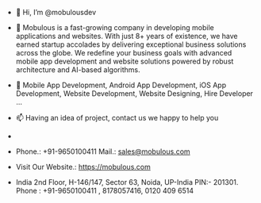 - 👋 Hi, I’m @mobulousdev
- 👀 Mobulous is a fast-growing company in developing mobile applications and websites. With just 8+ years of existence, we have earned startup accolades by delivering exceptional business solutions across the globe. We redefine your business goals with advanced mobile app development and website solutions powered by robust architecture and AI-based algorithms.

- 🌱 Mobile App Development, Android App Development, iOS App Development, Website Development, Website Designing, Hire Developer ...
- 📫 Having an idea of project, contact us we happy to help you
- 
- Phone.: +91-9650100411 Mail.: sales@mobulous.com
- Visit Our Website.: https://mobulous.com
- India
2nd Floor, H-146/147, Sector 63, Noida, UP-India PIN:- 201301. Phone : +91-9650100411 , 8178057416, 0120 409 6514


<!---
mobulousdev/mobulousdev is a ✨ special ✨ repository because its `README.md` (this file) appears on your GitHub profile.
You can click the Preview link to take a look at your changes.
--->
